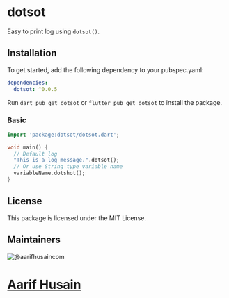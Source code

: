 # dotsot
Easy to print log using `dotsot()`. 

## Installation
To get started, add the following dependency to your pubspec.yaml:

```yaml
dependencies:
  dotsot: ^0.0.5
```
Run `dart pub get dotsot` or  `flutter pub get dotsot` to install the package.

### Basic 
```dart
import 'package:dotsot/dotsot.dart';

void main() {
  // Default log
  "This is a log message.".dotsot();
  // Or use String type variable name
  variableName.dotshot();
}

```


## License
This package is licensed under the MIT License.

## Maintainers

![@aarifhusaincom](https://avatars.githubusercontent.com/aarifhusaincom?s=250&v=1)<br>
# [Aarif Husain](https://github.com/aarifhusaincom)
